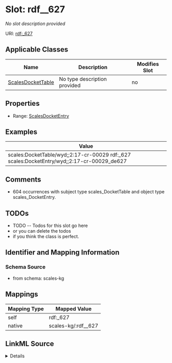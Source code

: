 

# Slot: rdf__627


_No slot description provided_





URI: [rdf:_627](http://www.w3.org/1999/02/22-rdf-syntax-ns#_627)



<!-- no inheritance hierarchy -->





## Applicable Classes

| Name | Description | Modifies Slot |
| --- | --- | --- |
| [ScalesDocketTable](../classes/ScalesDocketTable.md) | No type description provided |  no  |







## Properties

* Range: [ScalesDocketEntry](../classes/ScalesDocketEntry.md)






## Examples

| Value |
| --- |
| scales:DocketTable/wyd;;2:17-cr-00029 rdf:_627 scales:DocketEntry/wyd;;2:17-cr-00029_de627 |

## Comments

* 604 occurrences with subject type scales_DocketTable and object type scales_DocketEntry.

## TODOs

* TODO -- Todos for this slot go here
* or you can delete the todos
* if you think the class is perfect.

## Identifier and Mapping Information







### Schema Source


* from schema: scales-kg




## Mappings

| Mapping Type | Mapped Value |
| ---  | ---  |
| self | rdf:_627 |
| native | scales-kg/:rdf__627 |




## LinkML Source

<details>
```yaml
name: rdf__627
description: No slot description provided
todos:
- TODO -- Todos for this slot go here
- or you can delete the todos
- if you think the class is perfect.
comments:
- 604 occurrences with subject type scales_DocketTable and object type scales_DocketEntry.
examples:
- value: scales:DocketTable/wyd;;2:17-cr-00029 rdf:_627 scales:DocketEntry/wyd;;2:17-cr-00029_de627
from_schema: scales-kg
rank: 1000
slot_uri: rdf:_627
alias: rdf__627
domain_of:
- scales_DocketTable
range: scales_DocketEntry

```
</details>